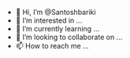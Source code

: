 - 👋 Hi, I’m @Santoshbariki
- 👀 I’m interested in ...
- 🌱 I’m currently learning ...
- 💞️ I’m looking to collaborate on ...
- 📫 How to reach me ...

<!---
Santoshbariki/Santoshbariki is a ✨ special ✨ repository because its `README.md` (this file) appears on your GitHub profile.
You can click the Preview link to take a look at your changes.
--->
